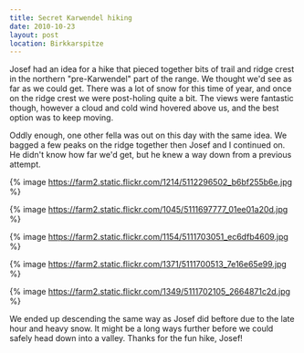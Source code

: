 ```yaml
---
title: Secret Karwendel hiking
date: 2010-10-23
layout: post
location: Birkkarspitze
---
```


Josef had an idea for a hike that pieced together bits of trail and ridge
crest in the northern "pre-Karwendel" part of the range. We thought we'd
see as far as we could get. There was a lot of snow for this time of year,
and once on the ridge crest we were post-holing quite a bit. The views
were fantastic though, however a cloud and cold wind hovered above us,
and the best option was to keep moving.
  
  
Oddly enough, one other fella was out on this day with the same idea.
We bagged a few peaks on the ridge together then Josef and I continued
on. He didn't know how far we'd get, but he knew a way down from a previous
attempt.
  
  
{% image https://farm2.static.flickr.com/1214/5112296502_b6bf255b6e.jpg %}
  
{% image https://farm2.static.flickr.com/1045/5111697777_01ee01a20d.jpg %}
  
{% image https://farm2.static.flickr.com/1154/5111703051_ec6dfb4609.jpg %}
  
{% image https://farm2.static.flickr.com/1371/5111700513_7e16e65e99.jpg %}
  
{% image https://farm2.static.flickr.com/1349/5111702105_2664871c2d.jpg %}
  
  
We ended up descending the same way as Josef did beftore due to the late
hour and heavy snow. It might be a long ways further before we could safely
head down into a valley. Thanks for the fun hike, Josef!
